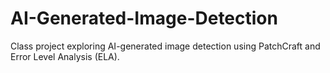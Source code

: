# AI-Generated-Image-Detection
Class project exploring AI-generated image detection using PatchCraft and Error Level Analysis (ELA).
